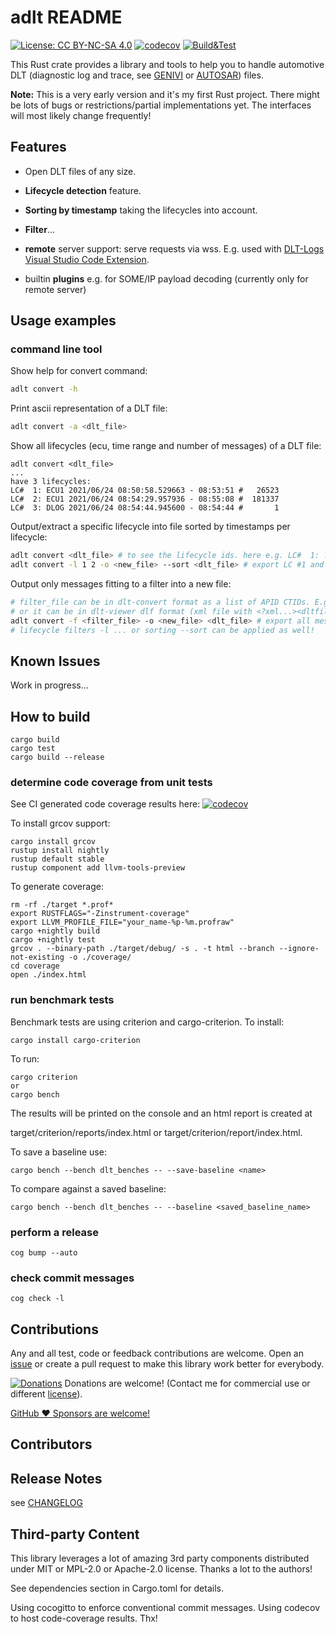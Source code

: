 # adlt README
[![License: CC BY-NC-SA 4.0](https://img.shields.io/badge/License-CC_BY--NC--SA_4.0-lightgrey.svg)](https://creativecommons.org/licenses/by-nc-sa/4.0/)
[![codecov](https://codecov.io/gh/mbehr1/adlt/branch/main/graph/badge.svg?[token=IXSFCJO277)](https://codecov.io/gh/mbehr1/adlt)
[![Build&Test](https://github.com/mbehr1/adlt/actions/workflows/rust.yml/badge.svg)](https://github.com/mbehr1/adlt/actions?query=workflow%3ARust)

This Rust crate provides a library and tools to help you to handle automotive DLT (diagnostic log and trace, see [GENIVI](https://at.projects.genivi.org/wiki/display/PROJ/Diagnostic+Log+and+Trace) or [AUTOSAR](https://www.autosar.org/fileadmin/user_upload/standards/foundation/1-0/AUTOSAR_PRS_DiagnosticLogAndTraceProtocol.pdf)) files.

**Note:** This is a very early version and it's my first Rust project. There might be lots of bugs or restrictions/partial implementations yet. The interfaces will most likely change frequently!

## Features

- Open DLT files of any size.
- **Lifecycle detection** feature.
- **Sorting by timestamp** taking the lifecycles into account.
- **Filter**...

- **remote** server support: serve requests via wss. E.g. used with [DLT-Logs Visual Studio Code Extension](https://marketplace.visualstudio.com/items?itemName=mbehr1.dlt-logs).
- builtin **plugins** e.g. for SOME/IP payload decoding (currently only for remote server)

## Usage examples

### command line tool

Show help for convert command:
```sh
adlt convert -h
```
Print ascii representation of a DLT file:
```sh
adlt convert -a <dlt_file>
```
Show all lifecycles (ecu, time range and number of messages) of a DLT file:
```
adlt convert <dlt_file>
...
have 3 lifecycles:
LC#  1: ECU1 2021/06/24 08:50:58.529663 - 08:53:51 #   26523
LC#  2: ECU1 2021/06/24 08:54:29.957936 - 08:55:08 #  181337
LC#  3: DLOG 2021/06/24 08:54:44.945600 - 08:54:44 #       1
```
Output/extract a specific lifecycle into file sorted by timestamps per lifecycle:
```sh
adlt convert <dlt_file> # to see the lifecycle ids. here e.g. LC#  1: ... and LC#  2: ...
adlt convert -l 1 2 -o <new_file> --sort <dlt_file> # export LC #1 and #2 sorted into new_file
```
Output only messages fitting to a filter into a new file:
```sh
# filter_file can be in dlt-convert format as a list of APID CTIDs. E.g. echo "API1 CTI1  API2 CTI2 " > filter_file
# or it can be in dlt-viewer dlf format (xml file with <?xml...><dltfilter><filter>... )
adlt convert -f <filter_file> -o <new_file> <dlt_file> # export all messages fitting to filter_file sorted into new_file
# lifecycle filters -l ... or sorting --sort can be applied as well!
```

## Known Issues

Work in progress...

## How to build

```
cargo build
cargo test
cargo build --release
```

### determine code coverage from unit tests

See CI generated code coverage results here:
[![codecov](https://codecov.io/gh/mbehr1/adlt/branch/main/graph/badge.svg?token=IXSFCJO277)](https://codecov.io/gh/mbehr1/adlt)

To install grcov support:
```
cargo install grcov
rustup install nightly
rustup default stable
rustup component add llvm-tools-preview
```

To generate coverage:
```
rm -rf ./target *.prof* 
export RUSTFLAGS="-Zinstrument-coverage"
export LLVM_PROFILE_FILE="your_name-%p-%m.profraw" 
cargo +nightly build
cargo +nightly test
grcov . --binary-path ./target/debug/ -s . -t html --branch --ignore-not-existing -o ./coverage/
cd coverage
open ./index.html
```

### run benchmark tests

Benchmark tests are using criterion and cargo-criterion.
To install:
```
cargo install cargo-criterion
```

To run:
```
cargo criterion
or
cargo bench
```
The results will be printed on the console and an html report is created at 

target/criterion/reports/index.html or
target/criterion/report/index.html.

To save a baseline use:
```
cargo bench --bench dlt_benches -- --save-baseline <name>
```

To compare against a saved baseline:
```
cargo bench --bench dlt_benches -- --baseline <saved_baseline_name>
```

### perform a release
```
cog bump --auto
```

### check commit messages
```
cog check -l
```

## Contributions

Any and all test, code or feedback contributions are welcome.
Open an [issue](https://github.com/mbehr1/adlt/issues) or create a pull request to make this library work better for everybody.

[![Donations](https://www.paypalobjects.com/en_US/DK/i/btn/btn_donateCC_LG.gif)](https://www.paypal.com/cgi-bin/webscr?cmd=_s-xclick&hosted_button_id=2ZNMJP5P43QQN&source=url) Donations are welcome! (Contact me for commercial use or different [license](https://creativecommons.org/licenses/by-nc-sa/4.0/legalcode)).

[GitHub ♥︎ Sponsors are welcome!](https://github.com/sponsors/mbehr1)

## Contributors

## Release Notes

see [CHANGELOG](./CHANGELOG.md)

## Third-party Content

This library leverages a lot of amazing 3rd party components distributed under MIT or MPL-2.0 or Apache-2.0 license. Thanks a lot to the authors!

See dependencies section in Cargo.toml for details.

Using cocogitto to enforce conventional commit messages.
Using codecov to host code-coverage results. Thx!
